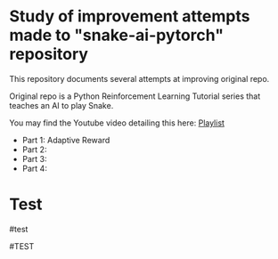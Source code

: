 # Study of improvement attempts made to "snake-ai-pytorch" repository

This repository documents several attempts at improving original repo.

Original repo is a Python Reinforcement Learning Tutorial series that teaches an AI to play Snake.

You may find the Youtube video detailing this here: [Playlist](https://www.youtube.com/playlist?list=PLqnslRFeH2UrDh7vUmJ60YrmWd64mTTKV)

- Part 1: Adaptive Reward
- Part 2: 
- Part 3: 
- Part 4: 

# Test

#test

#TEST
